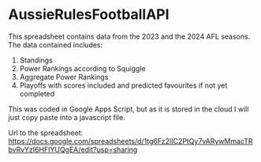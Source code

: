 # AussieRulesFootballAPI
This spreadsheet contains data from the 2023 and the 2024 AFL seasons. The data contained includes:
  1) Standings
  2) Power Rankings according to Squiggle
  3) Aggregate Power Rankings
  4) Playoffs with scores included and predicted favourites if not yet completed

This was coded in Google Apps Script, but as it is stored in the cloud I will just copy paste into a javascript file.

Url to the spreadsheet: https://docs.google.com/spreadsheets/d/1tg6Fz2IIC2PtQy7vARywMmacTRbvRvYzI6HFIYUQgEA/edit?usp=sharing 
